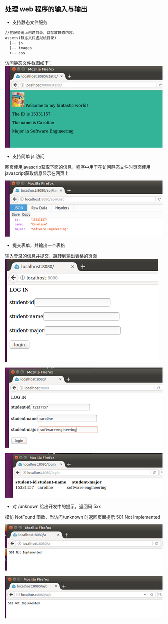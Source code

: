 ## 处理 web 程序的输入与输出
* 支持静态文件服务
```
//在服务器上创建目录，以存放静态内容.
assets(静态文件虚拟根目录)
  |-- js
  |-- images
  +-- css
```
访问静态文件截图如下：
![访问 html 静态网页](https://raw.githubusercontent.com/Caroline1997/cloudgo-io/master/screenshot/static.PNG)
* 支持简单 js 访问

网页使用javascrip获取下面的信息，程序中用于在访问静态文件时页面使用javascript获取信息显示在网页上

![网页使用 javascript 获取信息](https://raw.githubusercontent.com/Caroline1997/cloudgo-io/master/screenshot/apitest.PNG)
* 提交表单，并输出一个表格

输入登录的信息并提交，跳转到输出表格的页面
![login](https://raw.githubusercontent.com/Caroline1997/cloudgo-io/master/screenshot/login.PNG)

![input](https://raw.githubusercontent.com/Caroline1997/cloudgo-io/master/screenshot/inputdata.PNG)

![jump](https://raw.githubusercontent.com/Caroline1997/cloudgo-io/master/screenshot/table.PNG)
* 对 /unknown 给出开发中的提示，返回码 5xx

模仿 NotFound 函数，当访问/unknown 时返回页面提示 501 Not Implemented

![1](https://raw.githubusercontent.com/Caroline1997/cloudgo-io/master/screenshot/501(1).PNG)

![2](https://raw.githubusercontent.com/Caroline1997/cloudgo-io/master/screenshot/501(2).PNG)
